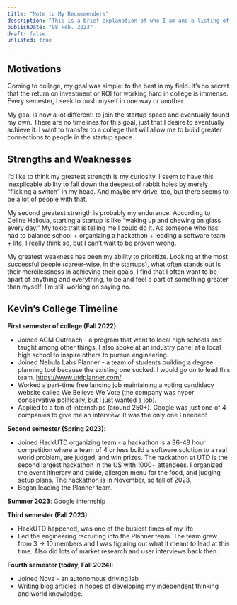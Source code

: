 ```yaml
---
title: "Note to My Recommenders"
description: "This is a brief explanation of who I am and a listing of my trials, tribulations, and accomplishments during my college career."
publishDate: "08 Feb. 2023"
draft: false
unlisted: true
---
```


## Motivations

Coming to college, my goal was simple: to the best in my field. It’s no secret that the return on investment or ROI for working hard in college is immense. Every semester, I seek to push myself in one way or another.

My goal is now a lot different: to join the startup space and eventually found my own. There are no timelines for this goal, just that I desire to eventually achieve it. I want to transfer to a college that will allow me to build greater connections to people in the startup space.

## Strengths and Weaknesses

I’d like to think my greatest strength is my curiosity. I seem to have this inexplicable ability to fall down the deepest of rabbit holes by merely “flicking a switch” in my head. And maybe my drive, too, but there seems to be a lot of people with that.

My second greatest strength is probably my endurance. According to Celine Halioua, starting a startup is like “waking up and chewing on glass every day.” My toxic trait is telling me I could do it. As someone who has had to balance school + organizing a hackathon + leading a software team + life, I really think so, but I can’t wait to be proven wrong.

My greatest weakness has been my ability to prioritize. Looking at the most successful people (career-wise, in the startups), what often stands out is their mercilessness in achieving their goals. I find that I often want to be apart of anything and everything, to be and feel a part of something greater than myself. I’m still working on saying no.

## Kevin’s College Timeline

**First semester of college (Fall 2022)**:

- Joined ACM Outreach - a program that went to local high schools and taught among other things. I also spoke at an industry panel at a local high school to inspire others to pursue engineering.
- Joined Nebula Labs Planner - a team of students building a degree planning tool because the existing one sucked. I would go on to lead this team. https://www.utdplanner.com/
- Worked a part-time free lancing job maintaining a voting candidacy website called We Believe We Vote (the company was hyper conservative politically, but I just wanted a job).
- Applied to a ton of internships (around 250+). Google was just one of 4 companies to give me an interview. It was the only one I needed!

**Second semester (Spring 2023)**:

- Joined HackUTD organizing team - a hackathon is a 36-48 hour competition where a team of 4 or less build a software solution to a real world problem, are judged, and win prizes. The hackathon at UTD is the second largest hackathon in the US with 1000+ attendees. I organized the event itinerary and guide, allergen menu for the food, and judging setup plans. The hackathon is in November, so fall of 2023.
- Began leading the Planner team.

**Summer 2023**: Google internship

**Third semester (Fall 2023)**:

- HackUTD happened, was one of the busiest times of my life
- Led the engineering recruiting into the Planner team. The team grew from 3 → 10 members and I was figuring out what it meant to lead at this time. Also did lots of market research and user interviews back then.

**Fourth semester (today, Fall 2024)**:

- Joined Nova - an autonomous driving lab
- Writing blog articles in hopes of developing my independent thinking and world knowledge.
